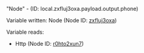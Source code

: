 "Node" - (ID: local.zxfluj3oxa.payload.output.phone)

Variable written:
Node (Node ID: [zxfluj3oxa](../nodes/zxfluj3oxa.md))

Variable reads:
* Http (Node ID: [r0hto2xun7](../nodes/r0hto2xun7.md))
